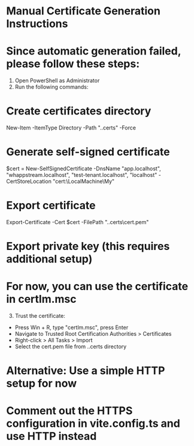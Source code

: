 # Manual Certificate Generation Instructions
# Since automatic generation failed, please follow these steps:

1. Open PowerShell as Administrator
2. Run the following commands:

# Create certificates directory
New-Item -ItemType Directory -Path ".\.certs" -Force

# Generate self-signed certificate
$cert = New-SelfSignedCertificate -DnsName "app.localhost", "whappstream.localhost", "test-tenant.localhost", "localhost" -CertStoreLocation "cert:\LocalMachine\My"

# Export certificate
Export-Certificate -Cert $cert -FilePath ".\.certs\cert.pem"

# Export private key (this requires additional setup)
# For now, you can use the certificate in certlm.msc

3. Trust the certificate:
- Press Win + R, type "certlm.msc", press Enter
- Navigate to Trusted Root Certification Authorities > Certificates
- Right-click > All Tasks > Import
- Select the cert.pem file from .\.certs directory

# Alternative: Use a simple HTTP setup for now
# Comment out the HTTPS configuration in vite.config.ts and use HTTP instead
